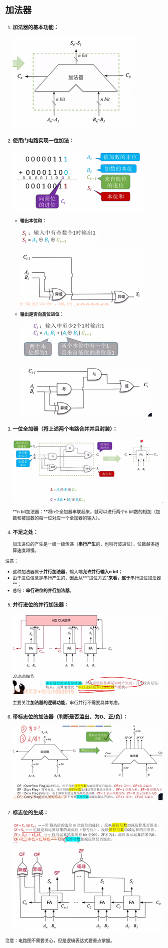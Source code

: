 # 加法器

1. ### 加法器的基本功能：

   ![image-20250622104154145](images/image-20250622104154145.png)

   

2. ### 使用门电路实现一位加法：

   ![image-20250622103538085](images/image-20250622103538085.png)

   - **输出本位和：**

     ![image-20250622103650886](images/image-20250622103650886.png)

     ![image-20250622103721604](images/image-20250622103721604.png)

   - **输出是否向高位进位：**

     ![image-20250622103700056](images/image-20250622103700056.png)

     ![image-20250622103728764](images/image-20250622103728764.png)

     

3. ### 一位全加器（将上述两个电路合并并且封装）：

   ![image-20250622104110804](images/image-20250622104110804.png)

   **n bit加法器：**将n个全加器串联起来，就可以进行两个n bit数的相加（加数和被加数的每一位对应一个全加器的输入）。

   

4. ### 不足之处：

   加法进位的产生是一级一级传递（**串行产生**的，也叫行波进位），位数越多运算速度越慢。



注意：

- 这种加法器属于**并行加法器**，输入端**允许并行输入n bit**；
- 由于进位信息是串行产生的，因此从**“进位方式”**来看，属于**串行进位加法器**；
- 总结：**串行进位的并行加法器**。



5. ### 并行进位的并行加法器：

   ![image-20250622104810313](images/image-20250622104810313.png)

   

   主要关注**加法器的逻辑功能**，串行并行不需要具体考虑。

   

6. ### 带标志位的加法器（判断是否溢出、为0、正/负）：

   ![image-20250622105319986](images/image-20250622105319986.png)

   

7. ### 标志位的生成：

   ![image-20250622105747424](images/image-20250622105747424.png)

   ![image-20250622105834658](images/image-20250622105834658.png)

注意：电路图不需要关心，但是逻辑表达式要重点掌握。

